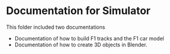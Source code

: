 # Documentation for Simulator
This folder included two documentations
- Documentation of how to build F1 tracks and the F1 car model
- Documentation of how to create 3D objects in Blender.